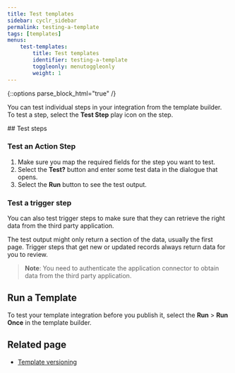 ```yaml
---
title: Test templates
sidebar: cyclr_sidebar
permalink: testing-a-template
tags: [templates]
menus:
    test-templates:
        title: Test templates
        identifier: testing-a-template
        toggleonly: menutoggleonly
        weight: 1
---
```

{::options parse_block_html="true" /}
<section class="card">

You can test individual steps in your integration from the template builder. To test a step, select the **Test Step** play icon on the step.

</section>
<section class="card">
## Test steps

### Test an Action Step

1. Make sure you map the required fields for the step you want to test.
2. Select the **Test?** button and enter some test data in the dialogue that opens.
3. Select the **Run** button to see the test output.


### Test a trigger step

You can also test trigger steps to make sure that they can retrieve the right data from the third party application. 

The test output might only return a section of the data, usually the first page. Trigger steps that get new or updated records always return data for you to review.

> **Note**: You need to authenticate the application connector to obtain data from the third party application.

</section>
<section class="card">

## Run a Template

To test your template integration before you publish it, select the **Run** > **Run Once** in the template builder.

</section>
<section class="card">

## Related page

*  [Template versioning](integration-template-versioning)

</section>
